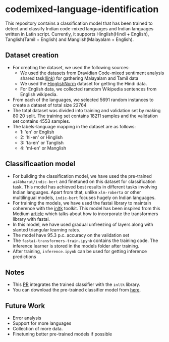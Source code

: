 # codemixed-language-identification

This repository contains a classification model that has been trained to detect and classify Indian code-mixed languages and Indian languages written in Latin script. Currently, it supports Hinglish(Hindi + English), Tanglish(Tamil + English) and Manglish(Malayalam + English).

## Dataset creation

- For creating the dataset, we used the following sources:
  - We used the datasets from Dravidian Code-mixed sentiment analysis shared task([link](https://dravidian-codemix.github.io/2020/datasets.html)) for gathering Malayalam and Tamil data
  - We used the [HinglishNorm](https://github.com/piyushmakhija5/hinglishNorm) dataset for getting the Hindi data.
  - For English data, we collected ramdom Wikipedia sentences from English wikipedia.
- From each of the languages, we selected 5691 random instances to create a dataset of total size 22764
- The total dataset was divided into training and validation set by making 80:20 split. The training set contains 18211 samples and the validation set contains 4553 samples.
- The labels-language mapping in the dataset are as follows:
  - 1: 'en' or English
  - 2: 'hi-en' or Hinglish
  - 3: 'ta-en' or Tanglish
  - 4: 'ml-en' or Manglish

## Classificaation model
- For building the classification model, we have used the pre-trained `ai4bharat/indic-bert` and finetuned on this dataset for classification task. This model has achieved best results in different tasks involving Indian languages. Apart from that, unlike `xlm-roberta` or other multilingual models, `indic-bert` focuses hugely on Indian languages.
- For training the models, we have used the fastai library to maintain coherence with the [inltk]() toolkit. This model has been inspired from this Medium [article](https://towardsdatascience.com/fastai-with-transformers-bert-roberta-xlnet-xlm-distilbert-4f41ee18ecb2) which talks about how to incorporate the transformers library with fastai. 
- In this model, we have used gradual unfreezing of layers along with slanted triangular learning rates.
- The model have 95.3 p.c. accuracy on the validation set
- The `fastai-transformers-train.ipynb` contains the training code. The inference learner is stored in the models folder after training.
- After training, `inference.ipynb` can be used for getting inference predictions

## Notes
- This [PR](goru001/inltk#77) integrates the trained classifier with the `inltk` library.
- You can download the pre-trained classifier model from [here](https://www.dropbox.com/s/tlhnkbqffqb832a/export.pkl).

## Future Work
- Error analysis
- Support for more languages
- Collection of more data.
- Finetuning better pre-trained models if possible
